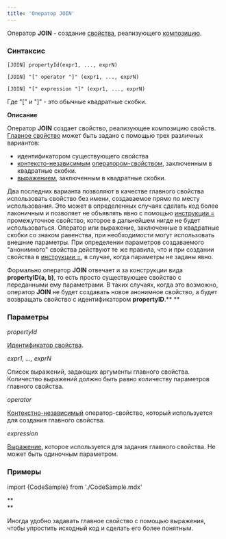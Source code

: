 ```yaml
---
title: 'Оператор JOIN'
---
```


Оператор **JOIN** - создание [свойства](Свойства.md), реализующего [композицию](Композиция_JOIN.md).

### Синтаксис

    [JOIN] propertyId(expr1, ..., exprN)
     
    [JOIN] "[" operator "]" (expr1, ..., exprN)
     
    [JOIN] "[" expression "]" (expr1, ..., exprN) 

Где "\[" и "\]" - это обычные квадратные скобки.

**Описание** 

Оператор **JOIN** создает свойство, реализующее композицию свойств. [Главное свойство](Композиция_JOIN.md) может быть задано с помощью трех различных вариантов:

-   идентификатором существующего свойства
-   [контексто-независимым](Операторы-свойства.md#контекстно-независимые-операторы) [оператором-свойством](Операторы-свойства.md), заключенным в квадратные скобки.
-   [выражением](Выражения.md), заключенным в квадратные скобки.

Два последних варианта позволяют в качестве главного свойства использовать свойство без имени, создаваемое прямо по месту использования. Это может в определенных случаях сделать код более лаконичным и позволяет не объявлять явно с помощью [инструкции =](Инструкция_=.md) промежуточное свойство, которое в дальнейшем нигде не будет использоваться. Оператор или выражение, заключенные в квадратные скобки со знаком равенства, при необходимости могут использовать внешние параметры. При определении параметров создаваемого "анонимного" свойства действуют те же правила, что и при создании свойства в [инструкции =](Инструкция_=.md), в случае, когда параметры не заданы явно.    

Формально оператор **JOIN** отвечает и за конструкции вида **propertyID(a, b)**, то есть просто существующее свойство с переданными ему параметрами. В таких случаях, когда это возможно, оператор **JOIN** не будет создавать новое анонимное свойство, а будет возвращать свойство с идентификатором **propertyID**.** **

### Параметры

*propertyId*

[Идентификатор свойства](Идентификаторы.md#propertyid-broken). 

*expr1, ..., exprN*

Список выражений, задающих аргументы главного свойства. Количество выражений должно быть равно количеству параметров главного свойства.

*operator*

[Контекстно-независимый](Операторы-свойства.md) оператор-свойство, который используется для создания главного свойства.

*expression*

[Выражение](Выражения.md), которое используется для задания главного свойства. Не может быть одиночным параметром.

### Примеры


import {CodeSample} from './CodeSample.mdx'

<CodeSample url="https://ru-documentation.lsfusion.org/sample?file=OperatorPropertySample&block=join1"/>

**  
**

Иногда удобно задавать главное свойство с помощью выражения, чтобы упростить исходный код и сделать его более понятным.

<CodeSample url="https://ru-documentation.lsfusion.org/sample?file=OperatorPropertySample&block=join2"/>
